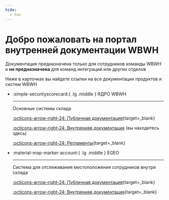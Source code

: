 ```yaml
---
hide:
  - toc
---
```


# Добро пожаловать на портал внутренней документации WBWH

Документация предназначена только для сотрудников команды WBWH и **не предназначена** для команд интеграций или других отделов

Ниже в карточках вы найдете ссылки на все документации продуктов и систем WBWH

<div class="grid cards" markdown>

-   :simple-securityscorecard:{ .lg .middle } ЯДРО WBWH

    ---

    Основные системы склада

    [:octicons-arrow-right-24: Публичная документация](https://docs.wbwh.tech/){target=_blank}

    [:octicons-arrow-right-24: Внутренняя документация](https://docs.wbwh.tech/inner/) (вы находитесь здесь)

    [:octicons-arrow-right-24: Регламенты](https://rules.wbwh.tech/){target=_blank}

-   :material-map-marker-account:{ .lg .middle } EGEO

    ---

    Система для отслеживания местоположения сотрудников внутри склада

    [:octicons-arrow-right-24: Публичная документация](https://egeo.wbwh.tech/docs/){target=_blank}

    [:octicons-arrow-right-24: Внутренняя документация](https://egeo.wbwh.tech/idocs/){target=_blank}

</div>
